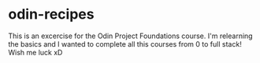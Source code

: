 # odin-recipes

This is an excercise for the Odin Project Foundations course. I'm relearning the basics and I wanted to complete all this courses from 0 to full stack! Wish me luck xD
